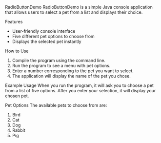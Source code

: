 RadioButtonDemo
RadioButtonDemo is a simple Java console application that allows users to select a pet from a list and displays their choice.

Features
- User-friendly console interface
- Five different pet options to choose from
- Displays the selected pet instantly

How to Use
1. Compile the program using the command line.
2. Run the program to see a menu with pet options.
3. Enter a number corresponding to the pet you want to select. 
4. The application will display the name of the pet you chose.

Example Usage
When you run the program, it will ask you to choose a pet from a list of five options. After you enter your selection, it will display your chosen pet. 

Pet Options
The available pets to choose from are:
1. Bird
2. Cat
3. Dog
4. Rabbit
5. Pig

